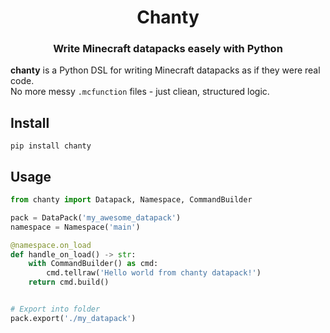 <div align="center">

# Chanty
### Write Minecraft datapacks easely with Python

</div>

**chanty** is a Python DSL for writing Minecraft datapacks as if they were real code.  
No more messy `.mcfunction` files - just cliean, structured logic.


## Install
```
pip install chanty
```


## Usage

```py
from chanty import Datapack, Namespace, CommandBuilder

pack = DataPack('my_awesome_datapack')
namespace = Namespace('main')

@namespace.on_load
def handle_on_load() -> str:
    with CommandBuilder() as cmd:
        cmd.tellraw('Hello world from chanty datapack!')
    return cmd.build()


# Export into folder
pack.export('./my_datapack')
```

